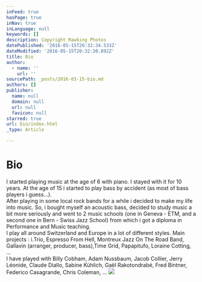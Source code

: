 ```yaml
---
inFeed: true
hasPage: true
inNav: true
inLanguage: null
keywords: []
description: Copyright Rawking Photos
datePublished: '2016-05-15T20:32:34.533Z'
dateModified: '2016-05-15T20:32:30.892Z'
title: Bio
author:
  - name: ''
    url: ''
sourcePath: _posts/2016-03-15-bio.md
authors: []
publisher:
  name: null
  domain: null
  url: null
  favicon: null
starred: true
url: bio/index.html
_type: Article

---
```

# Bio

I started playing music at the age of 6 with piano. I stayed with it for 10 years. At the age of 15 i started to play bass by accident (as most of bass players i guess...).  
After playing in some local rock bands for a while i decided to make my life into music. So, i bought myself an acoustic bass, decided to study music a bit more seriously and went to 2 music schools (one in Geneva - ETM, and a second one in Bern - Swiss Jazz School) from which i got a diploma in Performance and Music teaching.  
I play all around Switzerland and Europe in a lot of different styles. Main projects : i.Trio, Espresso From Hell, Montreux Jazz On The Road Band, Gallavin (arranger, producer, bass),Time Grid, Papapitufo, Loraine Cotting, ...  
I have played with Billy Cobham, Adam Nussbaum, Jacob Collier, Jerry Léonide, Claude Diallo, Sabine Kühlich, Gaël Rakotondrabé, Fred Bintner, Federico Casagrande, Chris Coleman, ...
![](https://the-grid-user-content.s3-us-west-2.amazonaws.com/163362a7-dbc5-49a2-9dfb-c45de1cccd93.jpg)